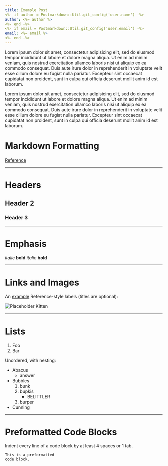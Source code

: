 ```yaml
---
title: Example Post
<%- if author = Postmarkdown::Util.git_config('user.name') -%>
author: <%= author %>
<%- end -%>
<%- if email = Postmarkdown::Util.git_config('user.email') -%>
email: <%= email %>
<%- end -%>
---
```


Lorem ipsum dolor sit amet, consectetur adipisicing elit, sed do eiusmod tempor incididunt ut labore et dolore magna aliqua. Ut enim ad minim veniam, quis nostrud exercitation ullamco laboris nisi ut aliquip ex ea commodo consequat. Duis aute irure dolor in reprehenderit in voluptate velit esse cillum dolore eu fugiat nulla pariatur. Excepteur sint occaecat cupidatat non proident, sunt in culpa qui officia deserunt mollit anim id est laborum.

Lorem ipsum dolor sit amet, consectetur adipisicing elit, sed do eiusmod tempor incididunt ut labore et dolore magna aliqua. Ut enim ad minim veniam, quis nostrud exercitation ullamco laboris nisi ut aliquip ex ea commodo consequat. Duis aute irure dolor in reprehenderit in voluptate velit esse cillum dolore eu fugiat nulla pariatur. Excepteur sint occaecat cupidatat non proident, sunt in culpa qui officia deserunt mollit anim id est laborum.


# Markdown Formatting #
[Reference](http://daringfireball.net/projects/markdown/syntax)

---
# Headers #
## Header 2 ##
### Header 3

---
# Emphasis #
*italic*   **bold**
_italic_   __bold__

---
# Links and Images #
An [example](http://url.com/ "Title") Reference-style labels (titles are optional):

![Placeholder Kitten](http://placekitten.com/200/300)

---
# Lists #
1.  Foo
2.  Bar

Unordered, with nesting:

*   Abacus
    * answer
*   Bubbles
    1.  bunk
    2.  bupkis
        * BELITTLER
    3. burper
*   Cunning

---
# Preformatted Code Blocks #

Indent every line of a code block by at least 4 spaces or 1 tab.

    This is a preformatted
    code block.